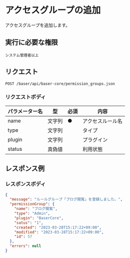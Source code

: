 # アクセスグループの追加

アクセスグループを追加します。

## 実行に必要な権限

```
システム管理者以上
```

## リクエスト
```
POST /baser/api/baser-core/permission_groups.json
```

### リクエストボディ

| パラメーター名 | 型    | 必須  | 内容                |
|---------|------|-----|-------------------|
| name　   | 文字列	 | ●   | アクセスルール名               |
| type　   | 文字列	  |    | タイプ               |
| plugin　   | 文字列	  |     | プラグイン               |
| status　   | 真偽値	  |     | 利用状態               |

## レスポンス例

### レスポンスボディ

```json
{
  "message": "ルールグループ「ブログ閲覧」を登録しました。",
  "permissionGroup": {
    "name": "ブログ閲覧",
    "type": "Admin",
    "plugin": "BaserCore",
    "satus": "1",
    "created": "2023-03-28T15:17:22+09:00",
    "modified": "2023-03-28T15:17:22+09:00",
    "id": 57
  },
  "errors": null
}

```
